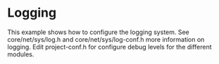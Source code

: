 Logging
===========

This example shows how to configure the logging system. See core/net/sys/log.h
and core/net/sys/log-conf.h more information on logging. Edit project-conf.h
for configure debug levels for the different modules.
